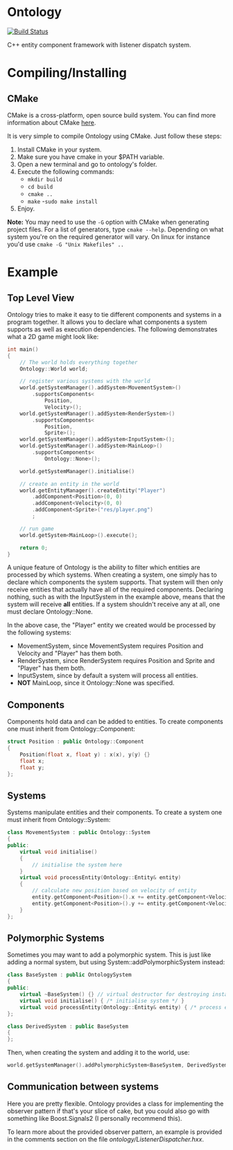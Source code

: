 Ontology
========

[![Build Status](https://travis-ci.org/nerdinand/ontology.svg?branch=master)](https://travis-ci.org/nerdinand/ontology)

C++ entity component framework with listener dispatch system.

Compiling/Installing
====================

CMake
-----
CMake is a cross-platform, open source build system. You can find more information about CMake [here](http://www.cmake.org/).

It is very simple to compile Ontology using CMake. Just follow these steps:

1. Install CMake in your system.
2. Make sure you have cmake in your $PATH variable.
3. Open a new terminal and go to ontology's folder.
4. Execute the following commands:
   - ```mkdir build```
   - ```cd build```
   - ```cmake ..```
   - ```make```
   -```sudo make install```
5. Enjoy.

**Note:** You may need to use the ```-G``` option with CMake when generating project files. For a list of generators, type ```cmake --help```. Depending on what system you're on the required generator will vary. On linux for instance you'd use ```cmake -G "Unix Makefiles" ..```

Example
=======
Top Level View
--------------
Ontology tries to make it easy to tie different components and systems in a program together. It allows you to declare what components a system supports as well as execution dependencies. The following demonstrates what a 2D game might look like:
``` cpp
int main()
{
	// The world holds everything together
	Ontology::World world;

	// register various systems with the world
	world.getSystemManager().addSystem<MovementSystem>()
		.supportsComponents<
			Position,
			Velocity>();
	world.getSystemManager().addSystem<RenderSystem>()
		.supportsComponents<
			Position,
			Sprite>();
	world.getSystemManager().addSystem<InputSystem>();
	world.getSystemManager().addSystem<MainLoop>()
		.supportsComponents<
			Ontology::None>();

	world.getSystemManager().initialise()

	// create an entity in the world
	world.getEntityManager().createEntity("Player")
		.addComponent<Position>(0, 0)
		.addComponent<Velocity>(0, 0)
		.addComponent<Sprite>("res/player.png")
		;

	// run game
	world.getSystem<MainLoop>().execute();

	return 0;
}
```
A unique feature of Ontology is the ability to filter which entities are processed by which systems. When creating a system, one simply has to declare which components the system supports. That system will then only receive entities that actually have all of the required components. Declaring nothing, such as with the InputSystem in the example above, means that the system will receive **all** entities. If a system shouldn't receive any at all, one must declare Ontology::None.

In the above case, the "Player" entity we created would be processed by the following systems:
 - MovementSystem, since MovementSystem requires Position and Velocity and "Player" has them both.
 - RenderSystem, since RenderSystem requires Position and Sprite and "Player" has them both.
 - InputSystem, since by default a system will process all entities.
 - **NOT** MainLoop, since it Ontology::None was specified.

Components
----------
Components hold data and can be added to entities. To create components one must inherit from Ontology::Component:
``` cpp
struct Position : public Ontology::Component
{
	Position(float x, float y) : x(x), y(y) {}
	float x;
	float y;
};
```

Systems
-------
Systems manipulate entities and their components. To create a system one must inherit from Ontology::System:
``` cpp
class MovementSystem : public Ontology::System
{
public:
	virtual void initialise()
	{
		// initialise the system here
	}
	virtual void processEntity(Ontology::Entity& entity)
	{
		// calculate new position based on velocity of entity
		entity.getComponent<Position>().x += entity.getComponent<Velocity>().x * world->getDeltaTime();
		entity.getComponent<Position>().y += entity.getComponent<Velocity>().y * world->getDeltaTime();
	}
};
```

Polymorphic Systems
-------------------
Sometimes you may want to add a polymorphic system. This is just like adding a normal system, but using System::addPolymorphicSystem instead:
``` cpp
class BaseSystem : public OntologySystem
{
public:
	virtual ~BaseSystem() {} // virtual destructor for destroying instances through base class pointer
	virtual void initialise() { /* initialise system */ }
	virtual void processEntity(Ontology::Entity& entity) { /* process entity */ }
};

class DerivedSystem : public BaseSystem
{
};
```

Then, when creating the system and adding it to the world, use:
``` cpp
world.getSystemManager().addPolymorphicSystem<BaseSystem, DerivedSystem>();
```

Communication between systems
-----------------------------
Here you are pretty flexible. Ontology provides a class for implementing the observer pattern if that's your slice of cake, but you could also go with something like Boost.Signals2 (I personally recommend this).

To learn more about the provided observer pattern, an example is provided in the comments section on the file *ontology/ListenerDispatcher.hxx*.
